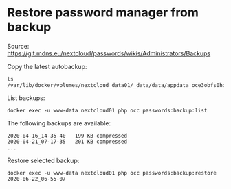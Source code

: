 # Restore password manager from backup
Source: https://git.mdns.eu/nextcloud/passwords/wikis/Administrators/Backups

Copy the latest autobackup:

```
ls /var/lib/docker/volumes/nextcloud_data01/_data/data/appdata_oce3obfs0hqu/passwords/autoBackups/
```

List backups:

`docker exec -u www-data nextcloud01 php occ passwords:backup:list`

The following backups are available:

```
2020-04-16_14-35-40   199 KB compressed
2020-04-21_07-17-35   201 KB compressed
...
```

Restore selected backup:

`docker exec -u www-data nextcloud01 php occ passwords:backup:restore 2020-06-22_06-55-07`